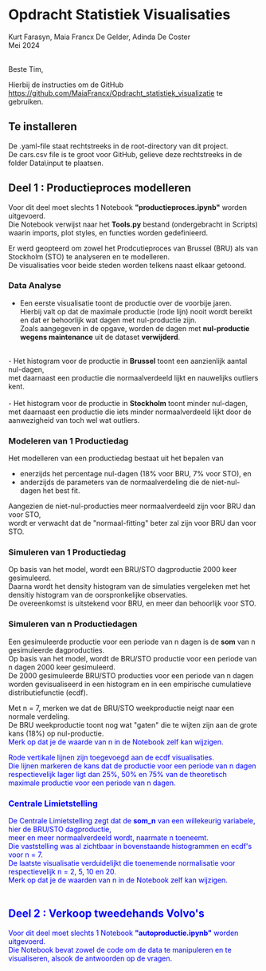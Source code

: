 # Opdracht Statistiek Visualisaties

Kurt Farasyn, Maia Francx De Gelder, Adinda De Coster <br>
Mei 2024
<br>
<br>

Beste Tim,

Hierbij de instructies om de GitHub https://github.com/MaiaFrancx/Opdracht_statistiek_visualizatie te gebruiken.

## Te installeren

De .yaml-file staat rechtstreeks in de root-directory van dit project. <br>
De cars.csv file is te groot voor GitHub, gelieve deze rechtstreeks in de folder Data\input te plaatsen.
<br>


## Deel 1 : Productieproces modelleren

Voor dit deel moet slechts 1 Notebook <b>"productieproces.ipynb"</b> worden uitgevoerd. <br>
Die Notebook verwijst naar het <b>Tools.py</b> bestand (ondergebracht in Scripts) waarin imports, plot styles, en functies worden gedefinieerd.

Er werd geopteerd om zowel het Prodcutieproces van Brussel (BRU) als van Stockholm (STO) te analyseren en te modelleren. <br>
De visualisaties voor beide steden worden telkens naast elkaar getoond. <br>


### Data Analyse

- Een eerste visualisatie toont de productie over de voorbije jaren. <br>
Hierbij valt op dat de maximale productie (rode lijn) nooit wordt bereikt en dat er behoorlijk wat dagen met nul-productie zijn. <br>
Zoals aangegeven in de opgave, worden de dagen met <b>nul-productie wegens maintenance</b> uit de dataset <b>verwijderd</b>. <br>
<br>
- Het histogram voor de productie in <b>Brussel</b> toont een aanzienlijk aantal nul-dagen, <br>
met daarnaast een productie die normaalverdeeld lijkt en nauwelijks outliers kent. <br>
<br>
- Het histogram voor de productie in <b>Stockholm</b> toont minder nul-dagen, <br>
met daarnaast een productie die iets minder normaalverdeeld lijkt door de aanwezigheid van toch wel wat outliers. <br>


### Modeleren van 1 Productiedag

Het modelleren van een productiedag bestaat uit het bepalen van <br>
- enerzijds het percentage nul-dagen (18% voor BRU, 7% voor STO), en <br>
- anderzijds de parameters van de normaalverdeling die de niet-nul-dagen het best fit. <br>

Aangezien de niet-nul-producties meer normaalverdeeld zijn voor BRU dan voor STO, <br>
wordt er verwacht dat de "normaal-fitting" beter zal zijn voor BRU dan voor STO. <br>


### Simuleren van 1 Productiedag

Op basis van het model, wordt een BRU/STO dagproductie 2000 keer gesimuleerd. <br>
Daarna wordt het density histogram van de simulaties vergeleken met het densitiy histogram van de oorspronkelijke observaties. <br>
De overeenkomst is uitstekend voor BRU, en meer dan behoorlijk voor STO. <br>


### Simuleren van n Productiedagen

Een gesimuleerde productie voor een periode van n dagen is de <b>som</b> van n gesimuleerde dagproducties. <br>
Op basis van het model, wordt de BRU/STO productie voor een periode van n dagen 2000 keer gesimuleerd. <br>
De 2000 gesimuleerde BRU/STO producties voor een periode van n dagen worden gevisualiseerd in een histogram en in een empirische cumulatieve distributiefunctie (ecdf).

Met n = 7, merken we dat de BRU/STO weekproductie neigt naar een normale verdeling. <br>
De BRU weekproductie toont nog wat "gaten" die te wijten zijn aan de grote kans (18%) op nul-productie. <br>
<font color="blue"> Merk op dat je de waarde van n in de Notebook zelf kan wijzigen. <br>
    
Rode vertikale lijnen zijn toegevoegd aan de ecdf visualisaties. <br>
Die lijnen markeren de kans dat de productie voor een periode van n dagen respectievelijk lager ligt dan 25%, 50% en 75% van de theoretisch maximale productie voor een periode van n dagen.


### Centrale Limietstelling    

De Centrale Limietstelling zegt dat de <b>som_n</b> van een willekeurig variabele, hier de BRU/STO dagproductie, <br>
meer en meer normaalverdeeld wordt, naarmate n toeneemt. <br>
Die vaststelling was al zichtbaar in bovenstaande histogrammen en ecdf's voor n = 7. <br>
De laatste visualisatie verduidelijkt die toenemende normalisatie voor respectievelijk n = 2, 5, 10 en 20. <br>
<font color="blue"> Merk op dat je de waarden van n in de Notebook zelf kan wijzigen. <br>
<br>    


## Deel 2 : Verkoop tweedehands Volvo's

Voor dit deel moet slechts 1 Notebook <b>"autoproductie.ipynb"</b> worden uitgevoerd. <br>
Die Notebook bevat zowel de code om de data te manipuleren en te visualiseren, alsook de antwoorden op de vragen. <br>
<br>
